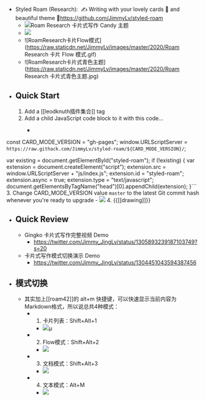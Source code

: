 - Styled Roam (Research):  ✍️ Writing with your lovely cards 🧩 and beautiful theme 🎨https://github.com/JimmyLv/styled-roam
    - ![Roam Research 卡片式写作 Candy 主题](https://camo.githubusercontent.com/8d511ec4e0b18dbe30063154ba72b0c88de0c561/68747470733a2f2f63646e2e6a7364656c6976722e6e65742f67682f6a696d6d796c762f696d61676573406d61737465722f323032302f30392f526f616d253230526573656172636825323025453525384425413125453725383925383725453525424325384625453525383625393925453425424425394325323043616e64792532302545342542382542422545392541322539382e6a7067)
    - ![](https://firebasestorage.googleapis.com/v0/b/firescript-577a2.appspot.com/o/imgs%2Fapp%2FRoamCN%2FoBtA-zX051.png?alt=media&token=5123b195-7f6b-4c2f-98f9-16f236acc8b2)
    - ![RoamResearch卡片Flow模式](https://raw.staticdn.net/JimmyLv/images/master/2020/Roam Research 卡片 Flow 模式.gif)
    - ![RoamResearch卡片式青色主题](https://raw.staticdn.net/JimmyLv/images/master/2020/Roam Research 卡片式青色主题.jpg)
- ## Quick Start
    1. Add a [[leodknuth插件集合]] tag
    2. Add a child JavaScript code block to it with this code...
        - ```javascript
const CARD_MODE_VERSION = "gh-pages";
window.URLScriptServer = `https://raw.githack.com/JimmyLv/styled-roam/${CARD_MODE_VERSION}/`;

var existing = document.getElementById("styled-roam");
if (!existing) {
  var extension = document.createElement("script");
  extension.src = window.URLScriptServer + "js/index.js";
  extension.id = "styled-roam";
  extension.async = true;
  extension.type = "text/javascript";
  document.getElementsByTagName("head")[0].appendChild(extension);
}```
    3. Change CARD_MODE_VERSION value `master` to the latest Git commit hash whenever you're ready to upgrade
        - ![](https://raw.staticdn.net/JimmyLv/styled-roam/master/preview/git%20hash.png)
    4. {{[[drawing]]}}
- ## Quick Review
    - Gingko 卡片式写作完整视频 Demo
        - https://twitter.com/Jimmy_JingLv/status/1305893239187103749?s=20
    - 卡片式写作模式切换演示 Demo
        - https://twitter.com/Jimmy_JingLv/status/1304451043594387456
- ## 模式切换
    - 其实加上[[roam42]]的 alt+m 快捷键，可以快速显示当前内容为Markdown格式，所以说总共4种模式：
        - 1. 卡片列表：Shift+Alt+1
            - ![](https://firebasestorage.googleapis.com/v0/b/firescript-577a2.appspot.com/o/imgs%2Fapp%2FRoamCN%2FZeWNE1A7CC.png?alt=media&token=e3c89407-d34f-430c-8ed8-c94e33fb5e04)µ
        - 2. Flow模式：Shift+Alt+2
            - ![](https://firebasestorage.googleapis.com/v0/b/firescript-577a2.appspot.com/o/imgs%2Fapp%2FRoamCN%2FqySyBrU86K.png?alt=media&token=db345b85-c0b5-4e8f-a8f4-0e49aeaa5732)
        - 3. 文档模式：Shift+Alt+3
            - ![](https://firebasestorage.googleapis.com/v0/b/firescript-577a2.appspot.com/o/imgs%2Fapp%2FRoamCN%2Fq7PDWN7W_B.png?alt=media&token=538959fc-5737-4386-95a7-a4084b2bc670)
        - 4. 文本模式：Alt+M
            - ![](https://firebasestorage.googleapis.com/v0/b/firescript-577a2.appspot.com/o/imgs%2Fapp%2FRoamCN%2FVVNUqkOHTn.png?alt=media&token=4520a47a-3bf5-40fa-96d1-aa33aec1adb9)
